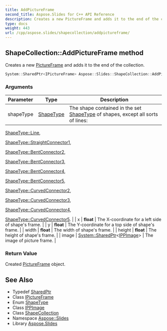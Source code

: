 ```yaml
---
title: AddPictureFrame
second_title: Aspose.Slides for C++ API Reference
description: Creates a new PictureFrame and adds it to the end of the collection.
type: docs
weight: 443
url: /cpp/aspose.slides/shapecollection/addpictureframe/
---
```

## ShapeCollection::AddPictureFrame method


Creates a new [PictureFrame](../../pictureframe/) and adds it to the end of the collection.

```cpp
System::SharedPtr<IPictureFrame> Aspose::Slides::ShapeCollection::AddPictureFrame(ShapeType shapeType, float x, float y, float width, float height, System::SharedPtr<IPPImage> image) override
```


### Arguments

| Parameter | Type | Description |
| --- | --- | --- |
| shapeType | [ShapeType](../../shapetype/) | The shape contained in the set [ShapeType](../../shapetype/) of shapes, except all sorts of lines:

[ShapeType::Line](../../shapetype/),

[ShapeType::StraightConnector1](../../shapetype/),

[ShapeType::BentConnector2](../../shapetype/),

[ShapeType::BentConnector3](../../shapetype/),

[ShapeType::BentConnector4](../../shapetype/),

[ShapeType::BentConnector5](../../shapetype/),

[ShapeType::CurvedConnector2](../../shapetype/),

[ShapeType::CurvedConnector3](../../shapetype/),

[ShapeType::CurvedConnector4](../../shapetype/),

[ShapeType::CurvedConnector5](../../shapetype/). |
| x | **float** | The X-coordinate for a left side of shape's frame. |
| y | **float** | The Y-coordinate for a top side of shape's frame. |
| width | **float** | The width of shape's frame. |
| height | **float** | The height of shape's frame. |
| image | [System::SharedPtr](../../../system/sharedptr/)\<[IPPImage](../../ippimage/)\> | The image of picture frame. |

### Return Value

Created [PictureFrame](../../pictureframe/) object.

## See Also

* Typedef [SharedPtr](../../../system/sharedptr/)
* Class [IPictureFrame](../../ipictureframe/)
* Enum [ShapeType](../../shapetype/)
* Class [IPPImage](../../ippimage/)
* Class [ShapeCollection](../)
* Namespace [Aspose::Slides](../../)
* Library [Aspose.Slides](../../../)
